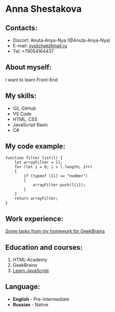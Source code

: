 # Anna Shestakova
## Contacts:
* Discort: Anuta-Anya-Nya (@Anuta-Anya-Nya)
* E-mail: syslichek@mail.ru
* Tel: +79054164437

## About myself:
I want to learn Front-End 

## My skills:
* Git, GitHub
* VS Code
* HTML, CSS
* JavaScript Basic
* C#

## My code example:
~~~
function filter_list(l) {
    let arrayFilter = [];
    for (let i = 0; i < l.length; i++) 
    {
        if (typeof l[i] == "number") 
        {
            arrayFilter.push(l[i]);
        }
    }
    return arrayFilter;
}
~~~

## Work experience:
[Some tasks from my homework for GeekBrains](https://github.com/Anuta-Anya-Nya/HomeWork-1)

## Education and courses:
1. HTML-Academy
2. GeekBrains
3. [Learn JavaScript](https://learn.javascript.ru/)
## Language:
* **English** - Pre-Intermediate
* **Russian** - Native